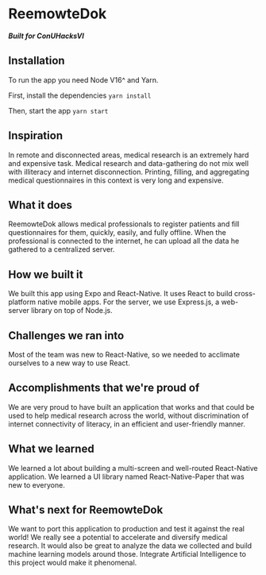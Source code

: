 # ReemowteDok

 ***Built for ConUHacksVI***

## Installation

To run the app you need Node V16^ and Yarn.

First, install the dependencies
```yarn install```

Then, start the app
```yarn start```

## Inspiration
In remote and disconnected areas, medical research is an extremely hard and expensive task. Medical research and data-gathering do not mix well with illiteracy and internet disconnection. Printing, filling, and aggregating medical questionnaires in this context is very long and expensive.

## What it does
ReemowteDok allows medical professionals to register patients and fill questionnaires for them, quickly, easily, and fully offline. When the professional is connected to the internet, he can upload all the data he gathered to a centralized server.

## How we built it
We built this app using Expo and React-Native. It uses React to build cross-platform native mobile apps. For the server, we use Express.js, a web-server library on top of Node.js.

## Challenges we ran into
Most of the team was new to React-Native, so we needed to acclimate ourselves to a new way to use React.

## Accomplishments that we're proud of
We are very proud to have built an application that works and that could be used to help medical research across the world, without discrimination of internet connectivity of literacy, in an efficient and user-friendly manner.

## What we learned
We learned a lot about building a multi-screen and well-routed React-Native application. We learned a UI library named React-Native-Paper that was new to everyone.

## What's next for ReemowteDok
We want to port this application to production and test it against the real world! We really see a potential to accelerate and diversify medical research. It would also be great to analyze the data we collected and build machine learning models around those. Integrate Artificial Intelligence to this project would make it phenomenal.
